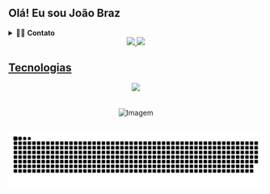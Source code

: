 ## Olá! Eu sou João Braz 

<!-- Dropdown -->
<details>
  <summary>👨‍💻 <b>Contato</b></summary>
<div align="center">

[![LinkedIn](https://img.shields.io/badge/LinkedIn-0077B5?style=for-the-badge&logo=linkedin&logoColor=white)](https://www.linkedin.com/in/joao-braz-aa409982/) [![WHATSAPP](https://img.shields.io/badge/WhatsApp-25D366?style=for-the-badge&logo=whatsapp&logoColor=white)](https://web.whatsapp.com/+5581996364031) <a href="mailto:joaorpa2021@gmail.com">
<img src="https://img.shields.io/badge/Gmail-D14836?style=for-the-badge&logo=gmail&logoColor=white"/>
</a>

</div>
</details>

<div align="center">
  <a href="https://github.com/jjoaobraz">
  <img height="180em" src="https://github-readme-stats.vercel.app/api?username=jjoaobraz&rank_icon=github&hide_rank=true&show_icons=true&title_color=CF9D71&icon_color=13ed1a&include_all_commits=true&count_private=true&hide_border=true&border_radius=20&theme=dark"/>
  <img height="180em" src="https://github-readme-stats.vercel.app/api/top-langs/?username=jjoaobraz&layout=compact&langs_count=7&hide_border=true&hide=css,scss,html&icon_color=594BA&border_radius=20&count_private=true&theme=dark"/>
</div>
    
##

## Tecnologias
<p align="center">
  <a href="https://skillicons.dev">
    <img src="https://skillicons.dev/icons?i=docker,github,html,css,js,jquery,linux,mysql,php,postman,pycharm,py,ubuntu,vscode,windows" />
  </a>
</p>

##

<!-- GIF -->

<p align="center">
  <img align="center" src="https://github.com/jjoaobraz/jjoaobraz/blob/main/imgReadme.gif" alt="Imagem">
</p>

##

<picture>
  <source media="(prefers-color-scheme: dark)" srcset="https://raw.githubusercontent.com/platane/platane/output/github-contribution-grid-snake-dark.svg">
  <source media="(prefers-color-scheme: light)" srcset="https://raw.githubusercontent.com/platane/platane/output/github-contribution-grid-snake.svg">
  <img alt="github contribution grid snake animation" src="https://raw.githubusercontent.com/platane/platane/output/github-contribution-grid-snake.svg">
</picture>
